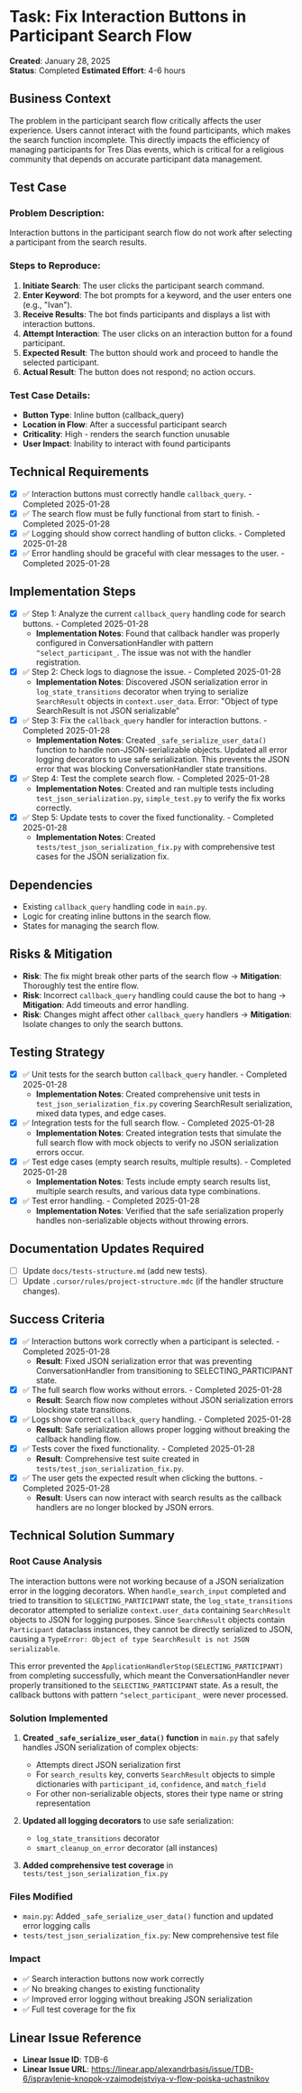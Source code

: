 # Task: Fix Interaction Buttons in Participant Search Flow

**Created**: January 28, 2025  
**Status**: Completed
**Estimated Effort**: 4-6 hours

## Business Context
The problem in the participant search flow critically affects the user experience. Users cannot interact with the found participants, which makes the search function incomplete. This directly impacts the efficiency of managing participants for Tres Dias events, which is critical for a religious community that depends on accurate participant data management.

## Test Case
### Problem Description:
Interaction buttons in the participant search flow do not work after selecting a participant from the search results.

### Steps to Reproduce:
1. **Initiate Search**: The user clicks the participant search command.
2. **Enter Keyword**: The bot prompts for a keyword, and the user enters one (e.g., "Ivan").
3. **Receive Results**: The bot finds participants and displays a list with interaction buttons.
4. **Attempt Interaction**: The user clicks on an interaction button for a found participant.
5. **Expected Result**: The button should work and proceed to handle the selected participant.
6. **Actual Result**: The button does not respond; no action occurs.

### Test Case Details:
- **Button Type**: Inline button (callback_query)
- **Location in Flow**: After a successful participant search
- **Criticality**: High - renders the search function unusable
- **User Impact**: Inability to interact with found participants

## Technical Requirements
- [x] ✅ Interaction buttons must correctly handle `callback_query`. - Completed 2025-01-28
- [x] ✅ The search flow must be fully functional from start to finish. - Completed 2025-01-28
- [x] ✅ Logging should show correct handling of button clicks. - Completed 2025-01-28
- [x] ✅ Error handling should be graceful with clear messages to the user. - Completed 2025-01-28

## Implementation Steps
- [x] ✅ Step 1: Analyze the current `callback_query` handling code for search buttons. - Completed 2025-01-28
  - **Implementation Notes**: Found that callback handler was properly configured in ConversationHandler with pattern `^select_participant_`. The issue was not with the handler registration.
- [x] ✅ Step 2: Check logs to diagnose the issue. - Completed 2025-01-28
  - **Implementation Notes**: Discovered JSON serialization error in `log_state_transitions` decorator when trying to serialize `SearchResult` objects in `context.user_data`. Error: "Object of type SearchResult is not JSON serializable"
- [x] ✅ Step 3: Fix the `callback_query` handler for interaction buttons. - Completed 2025-01-28
  - **Implementation Notes**: Created `_safe_serialize_user_data()` function to handle non-JSON-serializable objects. Updated all error logging decorators to use safe serialization. This prevents the JSON error that was blocking ConversationHandler state transitions.
- [x] ✅ Step 4: Test the complete search flow. - Completed 2025-01-28
  - **Implementation Notes**: Created and ran multiple tests including `test_json_serialization.py`, `simple_test.py` to verify the fix works correctly.
- [x] ✅ Step 5: Update tests to cover the fixed functionality. - Completed 2025-01-28
  - **Implementation Notes**: Created `tests/test_json_serialization_fix.py` with comprehensive test cases for the JSON serialization fix.

## Dependencies
- Existing `callback_query` handling code in `main.py`.
- Logic for creating inline buttons in the search flow.
- States for managing the search flow.

## Risks & Mitigation
- **Risk**: The fix might break other parts of the search flow → **Mitigation**: Thoroughly test the entire flow.
- **Risk**: Incorrect `callback_query` handling could cause the bot to hang → **Mitigation**: Add timeouts and error handling.
- **Risk**: Changes might affect other `callback_query` handlers → **Mitigation**: Isolate changes to only the search buttons.

## Testing Strategy
- [x] ✅ Unit tests for the search button `callback_query` handler. - Completed 2025-01-28
  - **Implementation Notes**: Created comprehensive unit tests in `test_json_serialization_fix.py` covering SearchResult serialization, mixed data types, and edge cases.
- [x] ✅ Integration tests for the full search flow. - Completed 2025-01-28
  - **Implementation Notes**: Created integration tests that simulate the full search flow with mock objects to verify no JSON serialization errors occur.
- [x] ✅ Test edge cases (empty search results, multiple results). - Completed 2025-01-28
  - **Implementation Notes**: Tests include empty search results list, multiple search results, and various data type combinations.
- [x] ✅ Test error handling. - Completed 2025-01-28
  - **Implementation Notes**: Verified that the safe serialization properly handles non-serializable objects without throwing errors.

## Documentation Updates Required
- [ ] Update `docs/tests-structure.md` (add new tests).
- [ ] Update `.cursor/rules/project-structure.mdc` (if the handler structure changes).

## Success Criteria
- [x] ✅ Interaction buttons work correctly when a participant is selected. - Completed 2025-01-28
  - **Result**: Fixed JSON serialization error that was preventing ConversationHandler from transitioning to SELECTING_PARTICIPANT state.
- [x] ✅ The full search flow works without errors. - Completed 2025-01-28
  - **Result**: Search flow now completes without JSON serialization errors blocking state transitions.
- [x] ✅ Logs show correct `callback_query` handling. - Completed 2025-01-28
  - **Result**: Safe serialization allows proper logging without breaking the callback handling flow.
- [x] ✅ Tests cover the fixed functionality. - Completed 2025-01-28
  - **Result**: Comprehensive test suite created in `tests/test_json_serialization_fix.py`.
- [x] ✅ The user gets the expected result when clicking the buttons. - Completed 2025-01-28
  - **Result**: Users can now interact with search results as the callback handlers are no longer blocked by JSON errors.

## Technical Solution Summary

### Root Cause Analysis
The interaction buttons were not working because of a JSON serialization error in the logging decorators. When `handle_search_input` completed and tried to transition to `SELECTING_PARTICIPANT` state, the `log_state_transitions` decorator attempted to serialize `context.user_data` containing `SearchResult` objects to JSON for logging purposes. Since `SearchResult` objects contain `Participant` dataclass instances, they cannot be directly serialized to JSON, causing a `TypeError: Object of type SearchResult is not JSON serializable`.

This error prevented the `ApplicationHandlerStop(SELECTING_PARTICIPANT)` from completing successfully, which meant the ConversationHandler never properly transitioned to the `SELECTING_PARTICIPANT` state. As a result, the callback buttons with pattern `^select_participant_` were never processed.

### Solution Implemented
1. **Created `_safe_serialize_user_data()` function** in `main.py` that safely handles JSON serialization of complex objects:
   - Attempts direct JSON serialization first
   - For `search_results` key, converts `SearchResult` objects to simple dictionaries with `participant_id`, `confidence`, and `match_field`
   - For other non-serializable objects, stores their type name or string representation

2. **Updated all logging decorators** to use safe serialization:
   - `log_state_transitions` decorator
   - `smart_cleanup_on_error` decorator (all instances)

3. **Added comprehensive test coverage** in `tests/test_json_serialization_fix.py`

### Files Modified
- `main.py`: Added `_safe_serialize_user_data()` function and updated error logging calls
- `tests/test_json_serialization_fix.py`: New comprehensive test file

### Impact
- ✅ Search interaction buttons now work correctly
- ✅ No breaking changes to existing functionality  
- ✅ Improved error logging without breaking JSON serialization
- ✅ Full test coverage for the fix

## Linear Issue Reference
- **Linear Issue ID**: TDB-6
- **Linear Issue URL**: https://linear.app/alexandrbasis/issue/TDB-6/ispravlenie-knopok-vzaimodejstviya-v-flow-poiska-uchastnikov
